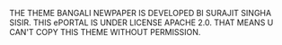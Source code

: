 THE THEME BANGALI NEWPAPER IS DEVELOPED BI SURAJIT SINGHA SISIR.
THIS ePORTAL IS UNDER LICENSE APACHE 2.0. THAT MEANS U CAN'T COPY THIS THEME WITHOUT PERMISSION.
